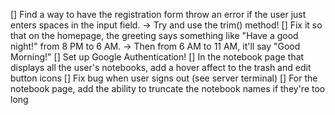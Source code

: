[] Find a way to have the registration form throw an error if the user just enters spaces in the input field.
    -> Try and use the trim() method!
[] Fix it so that on the homepage, the greeting says something like "Have a good night!" from 8 PM to 6 AM.
    -> Then from 6 AM to 11 AM, it'll say "Good Morning!"
[] Set up Google Authentication!
[] In the notebook page that displays all the user's notebooks, add a hover affect to the trash and edit button icons
[] Fix bug when user signs out (see server terminal)
[] For the notebook page, add the ability to truncate the notebook names if they're too long